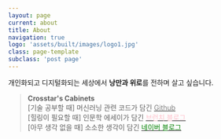 ```yaml
---
layout: page
current: about
title: About
navigation: true
logo: 'assets/built/images/logo1.jpg'
class: page-template
subclass: 'post page'
---
```



개인화되고 디지털화되는 세상에서 **낭만과 위로**를 전하며 살고 싶습니다.

>**Crosstar's Cabinets**  
  [기술 공부할 때] 머신러닝 관련 코드가 담긴 [<span style="color:gray">Github</span>](https://github.com/crosstar1228)  
  [힐링이 필요할 때] 인문학 에세이가 담긴 [<span style="color:pink">브런치 블로그</span>](https://brunch.co.kr/@wptjd212)  
  [아무 생각 없을 때] 소소한 생각이 담긴 [<span style="color:green">네이버 블로그</span>](https://blog.naver.com/wptjd212)

